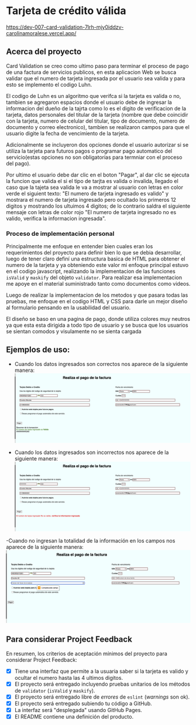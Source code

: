 # Tarjeta de crédito válida
https://dev-007-card-validation-7lrh-mjy0iddzv-carolinamoralese.vercel.app/

## Acerca del proyecto 
Card Validation se creo como ultimo paso para terminar el proceso de pago de una factura de servicios publicos, en esta aplicacion Web se busca validar que el numero de tarjeta ingresada por el usuario sea valida y para esto se implemento el codigo Luhn.

El codigo de Luhn es un algoritmo que verifca si la tarjeta es valida o no, tambien se agregaron espacios donde el usuario debe de ingresar la informacion del dueño de la tajrta como lo es el digito de verificacion de la tarjeta, datos personales del titular de la tarjeta (nombre que debe coincidir con la tarjeta, numero de celular del titular, tipo de documento, numero de documento y correo electronico), tambien se realizaron campos para que el usuario digite la fecha de vencimiento de la tarjeta.

Adicionalmente se incluyeron dos opciones donde el usuario autorizar si se utiliza la tarjeta para futuros pagos o programar pago automatico del servicio(estas opciones no son obligatorias para termniar con el proceso del pago).

Por ultimo el usuario debe dar clic en el boton "Pagar", al dar clic se ejecuta la funcion que valida el si el tipo de tarjta es valida o invalida, llegado el caso que la tajeta sea valida le va a mostrar al usuario con letras en color verde el siguient texto: "El numero de tarjeta ingresado es valido" y mostrara el numero de tarjeta ingresado pero ocultado los primeros 12 digitos y mostrando los ultuimos 4 digitos; de lo contrario saldra el siguiente mensaje con letras de color rojo "El numero de tarjeta ingresado no es valido, verifica la informacion ingresada".

### Proceso de implementación personal
Principalmente me enfoque en entender bien cuales eran los requerimientos del proyecto para definir bien lo que se debia desarrollar, luego de tener claro definí una estructura basica de HTML para obtener el numero de la tarjeta y ya obteniendo este valor mi enfoque principal estuvo en el codigo javascript, realizando la implementacion de las funciones `isValid` y `maskify` del objeto `validator`. Para realizar esa implementacion me apoye en el material suministrado tanto como documentos como videos. 

Luego de realizar la implementacion de los metodos y que pasara todas las pruebas, me enfoque en el codigo HTML y CSS para darle un mejor diseño al formulario pensando en la usabilidad del usuario. 

El diseño se baso en una pagina de pago, donde utiliza colores muy neutros ya que esta esta dirigida a todo tipo de usuario y se busca que los usuarios se sientan comodos y visulamente no se sienta cargada

## Ejemplos de uso:

- Cuando los datos ingresados son correctos nos aparece de la siguiente manera:
![validacion ok](https://github.com/carolinamoralese/DEV007-card-validation/blob/4ec6a9fd1e03e6f8c5365369d94e4f01d645e12e/Imagenes/valido.png)

- Cuando los datos ingresados son incorrectos nos aparece de la siguiente manera:
![validacion fail](https://github.com/carolinamoralese/DEV007-card-validation/blob/4ec6a9fd1e03e6f8c5365369d94e4f01d645e12e/Imagenes/no%20valido.png)

-Cuando no ingresan la totalidad de la información en los campos nos aparece de la siguiente manera:
![sin validacion](https://github.com/carolinamoralese/DEV007-card-validation/blob/4ec6a9fd1e03e6f8c5365369d94e4f01d645e12e/Imagenes/error.png)

## Para considerar Project Feedback

En resumen, los criterios de aceptación mínimos del proyecto para considerar
Project Feedback:

* [X] Tiene una interfaz que permite a la usuaria saber si la tarjeta es valido
  y ocultar el numero hasta las 4 ultimos digitos.
* [X] El proyecto será entregado incluyendo pruebas unitarios de los métodos de
  `validator` (`isValid` y `maskify`).
* [X] El proyecto será entregado libre de _errores_ de `eslint` (_warnings_ son ok).
* [X] El proyecto será entregado subiendo tu código a GitHub.
* [X] La interfaz será "desplegada" usando GitHub Pages.
* [X] El README contiene una definición del producto.
